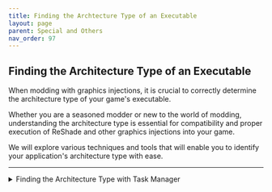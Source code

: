 ```yaml
---
title: Finding the Archtecture Type of an Executable
layout: page
parent: Special and Others
nav_order: 97
---
```


## Finding the Architecture Type of an Executable

When modding with graphics injections, it is crucial to correctly determine the architecture type of your game's executable.

Whether you are a seasoned modder or new to the world of modding, understanding the architecture type is essential for compatibility and proper execution of ReShade and other graphics injections into your game. 

We will explore various techniques and tools that will enable you to identify your application's architecture type with ease.

---

<details markdown="block" class="details-tree">
<summary>Finding the Architecture Type with Task Manager</summary>

1. Open your game, and then `Alt + Tab` to your Desktop.

2. Open Task Manager by pressing `Ctrl + Shift + Esc` or by right-clicking on the taskbar and selecting `Task Manager`.

3. In the Task Manager processes tab, then find your game's executable in the listing. The process name should match the name of the application.

4. Look for the architecture tag next to the process name. 

* 32 Bit: If the application has a 32-bit architecture, it will be labeled as (32 Bits)

 ![Showing Task Manager with Highlight on 32-Bit](../images/finding-the-architecture-type-of-an-executable/hl2-32bit.png)

* 64 Bit: If there is no such tag, it means the application utilizes a 64-bit architecture.

 ![Showing Task Manager with Highlight on No Architecture](../images/finding-the-architecture-type-of-an-executable/ultrakill-32bit.png)

</details>

